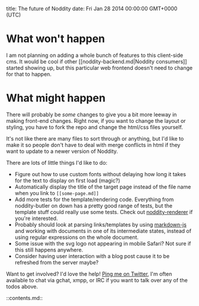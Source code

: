 title: The future of Noddity
date: Fri Jan 28 2014 00:00:00 GMT+0000 (UTC)

What won't happen
=========

I am not planning on adding a whole bunch of features to this client-side cms.  It would be cool if other [[noddity-backend.md|Noddity consumers]] started showing up, but this particular web frontend doesn't need to change for that to happen.

What might happen
=========

There will probably be *some* changes to give you a bit more leeway in making front-end changes.  Right now, if you want to change the layout or styling, you have to fork the repo and change the html/css files yourself.

It's not like there are many files to sort through or anything, but I'd like to make it so people don't have to deal with merge conflicts in html if they want to update to a newer version of Noddity.

There are lots of little things I'd like to do:

- Figure out how to use custom fonts without delaying how long it takes for the text to display on first load (magic?)
- Automatically display the title of the target page instead of the file name when you link to `[[some-page.md]]`
- Add more tests for the template/rendering code.  Everything from noddity-butler on down has a pretty good range of tests, but the template stuff could really use some tests.  Check out [noddity-renderer](https://github.com/TehShrike/noddity-renderer) if you're interested.
- Probably should look at parsing links/templates by using [markdown-js](https://github.com/evilstreak/markdown-js) and working with documents in one of its intermediate states, instead of using regular expressions on the whole document.
- Some issue with the svg logo not appearing in mobile Safari?  Not sure if this still happens anywhere.
- Consider having user interaction with a blog post cause it to be refreshed from the server maybe?

Want to get involved?  I'd love the help!  [Ping me on Twitter](https://twitter.com/TehShrike), I'm often available to chat via gchat, xmpp, or IRC if you want to talk over any of the todos above.

::contents.md::
